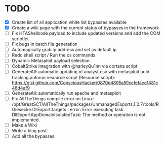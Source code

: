 # TODO
- [x] Create list of all application white list bypasses available
- [x] Create a wiki page with the current status of bypasses in the framework
- [ ] Fix HTAShellcode payload to include updated versions and add the COM scriptlet
- [ ] Fix bugs in batch file generation
- [ ] Automagically grab ip address and set as default ip
- [ ] Redo shell script / Run the os commands
- [ ] Dynamic Metasploit payload selection
- [ ] CobaltStrike Integration with @harleyQu1nn via cortana script
- [ ] GenerateAll: automatic updating of analyst.csv with metasploit uuid tracking autorun resource script (Resource script): https://gist.github.com/ConsciousHacker/0870e4805a59ccfeface1481c48d4af9
- [ ] GenerateAll: automatically run apache and metasploit
- [ ] Fix AllTheThings compile error on Linux: /opt/GreatSCT/AllTheThings/packages/UnmanagedExports.1.2.7/tools/RGiesecke.DllExport.targets : error: Error executing task DllExportAppDomainIsolatedTask: The method or operation is not implemented.
- [ ] Make a Wiki
- [ ] Write a blog post
- [ ] Add all the bypasses
